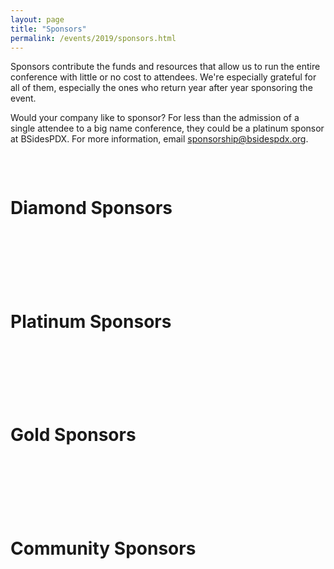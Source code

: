 ```yaml
---
layout: page
title: "Sponsors"
permalink: /events/2019/sponsors.html
---
```


Sponsors contribute the funds and resources that allow us to run the entire conference with little or no cost to attendees. We're especially grateful for all of them, especially the ones who return year after year sponsoring the event.

Would your company like to sponsor? For less than the admission of a single attendee to a big name conference, they could be a platinum sponsor at BSidesPDX. For more information, email <a href="mailto:sponsorship@bsidespdx.org">sponsorship@bsidespdx.org</a>.

<p>&nbsp;</p>
<div class="row">
  <div class="columns small-12"><h1 class="center-text"><strong>Diamond Sponsors</strong></h1></div>
</div>
<p>&nbsp;</p>
<div class="row">
  <div class="columns small-6"><img src="/images/2019/web-logos/atredis.png" alt="" class="center"/></div>
  <div class="columns small-6"><img src="/images/2019/web-logos/oshpark.png" alt="" class="center"/></div>
  <div class="columns small-6"><img src="/images/2019/web-logos/securinghardware.png" alt="" class="center"/></div>
  <div class="columns small-6"><img src="/images/2019/web-logos/screamingcircuits.png" alt="" class="center"/></div>
  <div class="columns small-6"><img src="/images/2019/web-logos/uptycs.png" alt="" class="center"/></div>
  <div class="columns small-6"><img src="/images/2019/web-logos/intel.png" alt="" class="center"/></div>
  <div class="columns small-6"><img src="/images/2019/web-logos/ctrlh.png" alt="" class="center"/></div>
</div>
<p>&nbsp;</p>
<div class="row">
  <div class="columns small-12"><h1 class="center-text"><strong>Platinum Sponsors</strong></h1></div>
</div>
<p>&nbsp;</p>
<div class="row">
  <div class="columns small-6"><img src="/images/2019/web-logos/corelight.png" alt="" class="center"/></div>
  <div class="columns small-6"><img src="/images/2019/web-logos/fortinet.png" alt="" class="center"/></div>
  <div class="columns small-6"><img src="/images/2019/web-logos/google.png" alt="" class="center"/></div>
  <div class="columns small-6"><img src="/images/2019/web-logos/hackerone.png" alt="" class="center"/></div>
  <div class="columns small-6"><img src="/images/2019/web-logos/leviathan.png" alt="" class="center"/></div>
  <div class="columns small-6"><img src="/images/2019/web-logos/mozilla.png" alt="" class="center"/></div>
  <div class="columns small-6"><img src="/images/2019/web-logos/netspi.png" alt="" class="center"/></div>
  <div class="columns small-6"><img src="/images/2019/web-logos/newrelic.png" alt="" class="center"/></div>
  <div class="columns small-6"><img src="/images/2019/web-logos/oracle.png" alt="" class="center"/></div>
  <div class="columns small-6"><img src="/images/2019/web-logos/salesforce.png" alt="" class="center"/></div>
  <div class="columns small-6"><img src="/images/2019/web-logos/structured.png" alt="" class="center"/></div>
</div>
<p>&nbsp;</p>
<div class="row">
  <div class="columns small-12"><h1 class="center-text"><strong>Gold Sponsors</strong></h1></div>
</div>
<p>&nbsp;</p>
<div class="row">
  <div class="columns small-6"><img src="/images/2019/web-logos/BPM.png" alt="" class="center"/></div>
  <div class="columns small-6"><img src="/images/2019/web-logos/anvilventures.png" alt="" class="center"/></div>
  <div class="columns small-6"><img src="/images/2019/web-logos/columbiabank.png" alt="" class="center"/></div>
  <div class="columns small-6"><img src="/images/2019/web-logos/eclypsium.png" alt="" class="center"/></div>
  <div class="columns small-6"><img src="/images/2019/web-logos/identitytechnologies.png" alt="" class="center"/></div>
  <div class="columns small-6"><img src="/images/2019/web-logos/nostarch.png" alt="" class="center"/></div>
  <div class="columns small-6"><img src="/images/2019/web-logos/summit.png" alt="" class="center"/></div>
  <div class="columns small-6"><img src="/images/2019/web-logos/tripwire.png" alt="" class="center"/></div>
</div>
<p>&nbsp;</p>
<div class="row">
  <div class="columns small-12"><h1 class="center-text"><strong>Community Sponsors</strong></h1></div>
</div>
<p>&nbsp;</p>
<div class="row">
  <div class="columns small-6"><img src="/images/2019/web-logos/isaca.png" alt="" class="center"/></div>
  <div class="columns small-6"><img src="/images/2019/web-logos/owasp.png" alt="" class="center"/></div>
</div>
